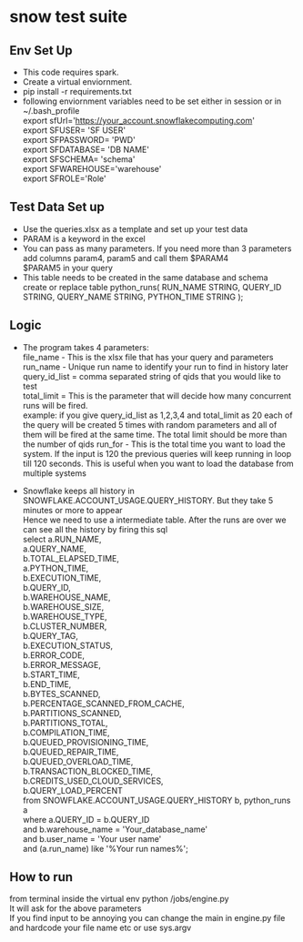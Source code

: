 # snow test suite

## Env Set Up
* This code requires spark.
* Create a virtual enviornment.  
* pip install -r requirements.txt
* following enviornment variables need to be set either in session or in ~/.bash_profile  
export sfUrl='https://your_account.snowflakecomputing.com'  
export SFUSER= 'SF USER'    
export SFPASSWORD= 'PWD'    
export SFDATABASE= 'DB NAME'    
export SFSCHEMA= 'schema'    
export SFWAREHOUSE='warehouse'    
export SFROLE='Role'    

## Test Data Set up
* Use the queries.xlsx as a template and set up your test data  
* PARAM is a keyword in the excel  
* You can pass as many parameters. If you need more than 3 parameters add columns param4, param5 and call them $PARAM4  
 $PARAM5 in your query  
* This table needs to be created in the same database and schema  
create or replace table python_runs(
    RUN_NAME STRING,
    QUERY_ID STRING,
    QUERY_NAME STRING,
	PYTHON_TIME STRING
);

## Logic

* The program takes 4 parameters:  
    file_name - This is the xlsx file that has your query and parameters  
    run_name - Unique run name to identify your run to find in history later  
    query_id_list = comma separated string of qids that you would like to test  
    total_limit = This is the parameter that will decide how many concurrent runs will be fired.  
    example: if you give query_id_list as 1,2,3,4 and total_limit as 20 each of the query will be created 5 times with random parameters 
    and all of them will be fired at the same time. The total limit should be more than the number of qids
    run_for - This is the total time you want to load the system. If the input is 120 the previous queries will keep 
    running in loop till 120 seconds. This is useful when you want to load the database from multiple systems  

* Snowflake keeps all history in SNOWFLAKE.ACCOUNT_USAGE.QUERY_HISTORY. But they take 5 minutes or more to appear  
Hence we need to use a intermediate table.
After the runs are over we can see all the history by firing this sql  
select 
        a.RUN_NAME,  
        a.QUERY_NAME,  
        b.TOTAL_ELAPSED_TIME,  
        a.PYTHON_TIME,  
        b.EXECUTION_TIME,  
        b.QUERY_ID,  
        b.WAREHOUSE_NAME,  
        b.WAREHOUSE_SIZE,  
        b.WAREHOUSE_TYPE,  
        b.CLUSTER_NUMBER,  
        b.QUERY_TAG,  
        b.EXECUTION_STATUS,  
        b.ERROR_CODE,  
        b.ERROR_MESSAGE,  
        b.START_TIME,  
        b.END_TIME,  
        b.BYTES_SCANNED,  
        b.PERCENTAGE_SCANNED_FROM_CACHE,  
        b.PARTITIONS_SCANNED,  
        b.PARTITIONS_TOTAL,  
        b.COMPILATION_TIME,  
        b.QUEUED_PROVISIONING_TIME,  
        b.QUEUED_REPAIR_TIME,  
        b.QUEUED_OVERLOAD_TIME,  
        b.TRANSACTION_BLOCKED_TIME,  
        b.CREDITS_USED_CLOUD_SERVICES,  
        b.QUERY_LOAD_PERCENT  
        from SNOWFLAKE.ACCOUNT_USAGE.QUERY_HISTORY b, python_runs a  
    where a.QUERY_ID = b.QUERY_ID  
    and b.warehouse_name = 'Your_database_name'  
    and b.user_name = 'Your user name'   
    and (a.run_name) like '%Your run names%';  


 
## How to run
from terminal inside the virtual env 
python <your path>/jobs/engine.py  
It will ask for the above parameters  
If you find input to be annoying you can change the main in engine.py file  
and hardcode your file name etc or use sys.argv

